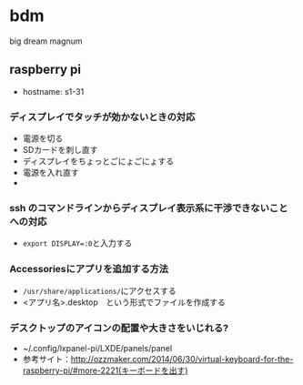 # bdm
big dream magnum

## raspberry pi
- hostname: s1-31

### ディスプレイでタッチが効かないときの対応
- 電源を切る
- SDカードを刺し直す
- ディスプレイをちょっとごにょごにょする
- 電源を入れ直す
- 

### ssh のコマンドラインからディスプレイ表示系に干渉できないことへの対応
- ```export DISPLAY=:0```と入力する

### Accessoriesにアプリを追加する方法
- ```/usr/share/applications/```にアクセスする
- <アプリ名>.desktop　という形式でファイルを作成する

### デスクトップのアイコンの配置や大きさをいじれる?
- ~/.config/lxpanel-pi/LXDE/panels/panel
- 参考サイト：http://ozzmaker.com/2014/06/30/virtual-keyboard-for-the-raspberry-pi/#more-2221(キーボードを出す)
